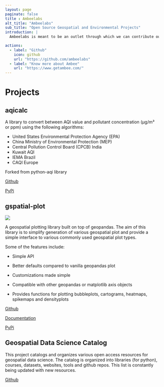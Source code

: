 ```yaml
---
layout: page
paginate: false
title : Ambeelabs 
alt_title: "Ambeelabs"
sub_title: "Open Source Geospatial and Environmental Projects"
introduction: |
  Ambeelabs is meant to be an outlet through which we can contribute our code, data and models and engage with the open source community.

actions:
  - label: "Github"
    icon: github
    url: "https://github.com/ambeelabs"
  - label: "Know more about Ambee"
    url: "https://www.getambee.com/"
---
```


# Projects

## aqicalc

A library to convert between AQI value and pollutant concentration
(µg/m³ or ppm) using the following algorithms:

- United States Environmental Protection Agency (EPA)
- China Ministry of Environmental Protection (MEP)
- Central Pollution Control Board (CPCB) India
- Kuwait AQI
- IEMA Brazil
- CAQI Europe

Forked from python-aqi library

[Github](https://github.com/ambeelabs/aqicalc)

[PyPi](https://pypi.org/project/aqicalc/)

## gspatial-plot

![](https://gspatial-plot.readthedocs.io/en/latest/_images/logo.png)

A geospatial plotting library built on top of geopandas. The aim of this library is to simplify generation of various geospatial plot and provide a simple interface to various commonly used geospatial plot types.

Some of the features include:

- Simple API

- Better defaults compared to vanilla geopandas plot

- Customizations made simple

- Compatible with other geopandas or matplotlib axis objects

- Provides functions for plotting bubbleplots, cartograms, heatmaps, spikemaps and densityplots

[Github](https://github.com/ambeelabs/gspatial_plot)

[Documentation](https://gspatial-plot.readthedocs.io/en/latest/)

[PyPi](https://pypi.org/project/gspatial-plot/)

## Geospatial Data Science Catalog

This project catalogs and organizes various open access resources for geospatial data science. The catalog is organized into libraries (for python), courses, datasets, websites, tools and github repos. This list is constantly being updated with new resources.

[Github](https://github.com/ambeelabs/geospatial_data_science_catalog)

